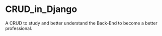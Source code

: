 # CRUD_in_Django
A CRUD to study and better understand the Back-End to become a better professional.
